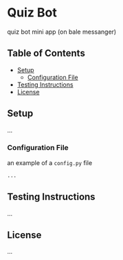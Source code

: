 # Quiz Bot
quiz bot mini app (on bale messanger)

## Table of Contents
- [Setup](#setup)
  - [Configuration File](#configuration-file)
- [Testing Instructions](#testing-instructions)
- [License](#license)


## Setup
...

### Configuration File
an example of a `config.py` file
```python
...
```

## Testing Instructions
...

## License
...
